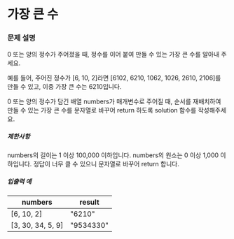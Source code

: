 # 가장 큰 수

### 문제 설명
0 또는 양의 정수가 주어졌을 때, 정수를 이어 붙여 만들 수 있는 가장 큰 수를 알아내 주세요.

예를 들어, 주어진 정수가 [6, 10, 2]라면 [6102, 6210, 1062, 1026, 2610, 2106]를 만들 수 있고, 이중 가장 큰 수는 6210입니다.

0 또는 양의 정수가 담긴 배열 numbers가 매개변수로 주어질 때, 순서를 재배치하여 만들 수 있는 가장 큰 수를 문자열로 바꾸어 return 하도록 solution 함수를 작성해주세요.

<h5>제한사항</h5>
numbers의 길이는 1 이상 100,000 이하입니다.
numbers의 원소는 0 이상 1,000 이하입니다.
정답이 너무 클 수 있으니 문자열로 바꾸어 return 합니다.

<h5>입출력 예</h5>
<table class="table">
<thead>
    <tr>
        <th>numbers</th>
        <th>result</th>
    </tr>
</thead>
<tbody>
    <tr>
        <td>[6, 10, 2]</td>
        <td>"6210"</td>
    </tr>
    <tr>
        <td>[3, 30, 34, 5, 9]</td>
        <td>"9534330"</td>
    </tr>
</tbody>
</table>